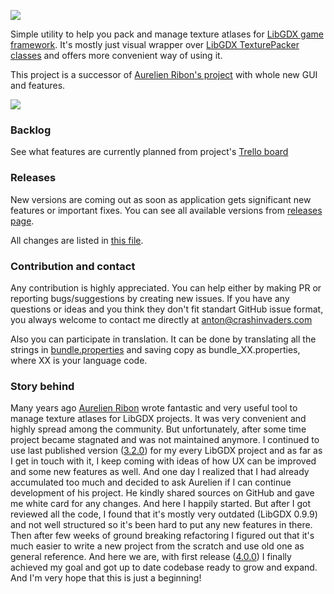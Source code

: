 ![](https://i.imgur.com/7aOmSQb.png)

Simple utility to help you pack and manage texture atlases for [LibGDX game framework](https://github.com/libgdx/libgdx).
It's mostly just visual wrapper over [LibGDX TexturePacker classes](https://github.com/libgdx/libgdx/wiki/Texture-packer)
and offers more convenient way of using it.

This project is a successor of [Aurelien Ribon's project](http://www.aurelienribon.com/blog/2012/06/texturepacker-gui-support-for-multiple-packs/) with whole new GUI and features.

![](http://i.imgur.com/tEFWr68.png)

### Backlog
See what features are currently planned from project's [Trello board](https://trello.com/b/mugauAoC)

### Releases
New versions are coming out as soon as application gets significant new features or important fixes. You can see all available versions from [releases page](https://github.com/crashinvaders/gdx-texture-packer-gui/releases).

All changes are listed in [this file](https://github.com/crashinvaders/gdx-texture-packer-gui/blob/master/CHANGES).

### Contribution and contact
Any contribution is highly appreciated. You can help either by making PR or reporting bugs/suggestions by creating new issues.
If you have any questions or ideas and you think they don't fit standart GitHub issue format, you always welcome to contact me directly at anton@crashinvaders.com

Also you can participate in translation. It can be done by translating all the strings in [bundle.properties](https://github.com/crashinvaders/gdx-texture-packer-gui/blob/master/core/assets/i18n/bundle.properties) and saving copy as bundle_XX.properties, where XX is your language code.

### Story behind
Many years ago [Aurelien Ribon](https://github.com/aurelienRibon) wrote fantastic and very useful tool to manage texture atlases for LibGDX projects. It was very convenient and highly spread among the community. But unfortunately, after some time project became stagnated and was not maintained anymore. I continued to use last published version ([3.2.0](https://code.google.com/archive/p/libgdx-texturepacker-gui/)) for my every LibGDX project and as far as I get in touch with it, I keep coming with ideas of how UX can be improved and some new features as well. And one day I realized that I had already accumulated too much and decided to ask Aurelien if I can continue development of his project. He kindly shared sources on GitHub and gave me white card for any changes. And here I happily started. But after I got reviewed all the code, I found that it's mostly very outdated (LibGDX 0.9.9) and not well structured so it's been hard to put any new features in there. Then after few weeks of ground breaking refactoring I figured out that it's much easier to write a new project from the scratch and use old one as general reference. And here we are, with first release ([4.0.0](https://github.com/crashinvaders/gdx-texture-packer-gui/releases/tag/4.0.0)) I finally achieved my goal and got up to date codebase ready to grow and expand. And I'm very hope that this is just a beginning!
